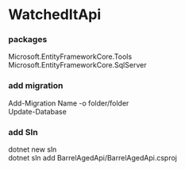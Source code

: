 # WatchedItApi
### packages
Microsoft.EntityFrameworkCore.Tools <br />
Microsoft.EntityFrameworkCore.SqlServer<br />

### add migration
Add-Migration Name -o folder/folder<br />
Update-Database<br />

### add Sln
dotnet new sln<br />
dotnet sln add BarrelAgedApi/BarrelAgedApi.csproj<br />